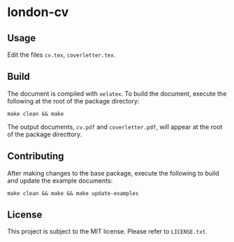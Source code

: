 # london-cv

## Usage

Edit the files `cv.tex`, `coverletter.tex`.

## Build

The document is compiled with `xelatex`. To build the document, execute the following at the root of the package directory:

```
make clean && make
```

The output documents, `cv.pdf` and `coverletter.pdf`, will appear at the root of the package directtory.

## Contributing

After making changes to the base package, execute the following to build and update the example documents:

```
make clean && make && make update-examples
```

## License

This project is subject to the MIT license. Please refer to `LICENSE.txt`.
